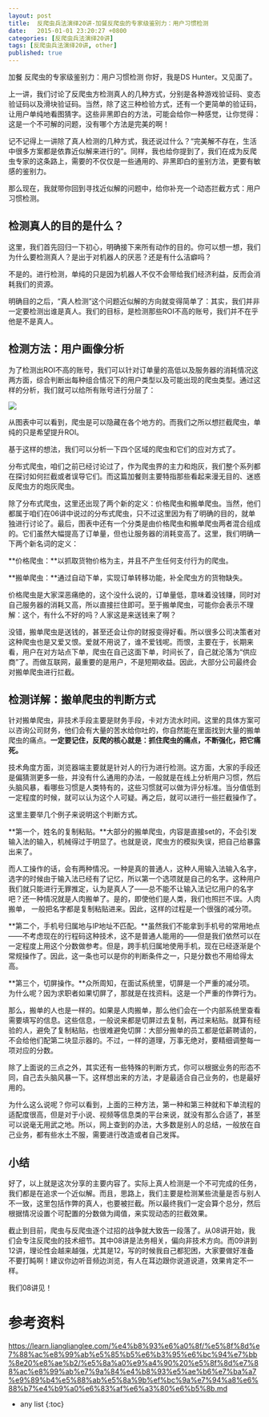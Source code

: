 ```yaml
---
layout: post
title:  反爬虫兵法演绎20讲-加餐反爬虫的专家级鉴别力：用户习惯检测
date:   2015-01-01 23:20:27 +0800
categories: [反爬虫兵法演绎20讲]
tags: [反爬虫兵法演绎20讲, other]
published: true
---
```




加餐 反爬虫的专家级鉴别力：用户习惯检测
你好，我是DS Hunter。又见面了。

上一讲，我们讨论了反爬虫方检测真人的几种方式，分别是各种游戏验证码、变态验证码以及滑块验证码。当然，除了这三种检验方式，还有一个更简单的验证码，让用户单纯地看图猜字。这些非黑即白的方法，可能会给你一种感觉，让你觉得：这是一个不可解的问题，没有哪个方法是完美的啊！

记不记得上一讲除了真人检测的几种方式，我还说过什么？“完美解不存在，生活中很多方案都是依靠近似解来进行的”。同样，我也给你提到了，我们在成为反爬虫专家的这条路上，需要的不仅仅是一些通用的、非黑即白的鉴别方法，更要有敏感的鉴别力。

那么现在，我就带你回到寻找近似解的问题中，给你补充一个动态拦截方式：用户习惯检测。

## 检测真人的目的是什么？

这里，我们首先回归一下初心，明确接下来所有动作的目的。你可以想一想，我们为什么要检测真人？是出于对机器人的厌恶？还是有什么洁癖吗？

不是的。进行检测，单纯的只是因为机器人不仅不会带给我们经济利益，反而会消耗我们的资源。

明确目的之后，“真人检测”这个问题近似解的方向就变得简单了：其实，我们并非一定要检测出谁是真人。我们的目标，是检测那些ROI不高的账号，我们并不在乎他是不是真人。

## 检测方法：用户画像分析

为了检测出ROI不高的账号，我们可以针对订单量的高低以及服务器的消耗情况这两方面，综合判断出每种组合情况下的用户类型以及可能出现的爬虫类型。通过这样的分析，我们就可以给所有账号进行分层了：

![](https://learn.lianglianglee.com/%e4%b8%93%e6%a0%8f/%e5%8f%8d%e7%88%ac%e8%99%ab%e5%85%b5%e6%b3%95%e6%bc%94%e7%bb%8e20%e8%ae%b2/assets/edc75bc9c48746e6b98eaa5fc5bff705.jpg)

从图表中可以看到，爬虫是可以隐藏在各个地方的。而我们之所以想拦截爬虫，单纯的只是希望提升ROI。

基于这样的想法，我们可以分析一下四个区域的爬虫和它们的应对方式了。

分布式爬虫，咱们之前已经讨论过了，作为爬虫界的主力和炮灰，我们整个系列都在探讨如何拦截或者误导它们。而这篇加餐则主要特指那些看起来漫无目的、迷惑反爬虫方的炮灰爬虫。

除了分布式爬虫，这里还出现了两个新的定义：价格爬虫和搬单爬虫。当然，他们都属于咱们在06讲中说过的分布式爬虫，只不过这里因为有了明确的目的，就单独进行讨论了。最后，图表中还有一个分类是由价格爬虫和搬单爬虫两者混合组成的。它们虽然大幅提高了订单量，但也让服务器的消耗变高了。这里，我们明确一下两个新名词的定义：

**价格爬虫：**以抓取货物价格为主，并且不产生任何支付行为的爬虫。

**搬单爬虫：**通过自动下单，实现订单转移功能，补全爬虫方的货物缺失。

价格爬虫是大家深恶痛绝的，这个没什么说的，订单量低，意味着没钱赚，同时对自己服务器的消耗又高，所以直接拦住即可。至于搬单爬虫，可能你会表示不理解：这个，有什么不好的吗？人家这是来送钱来了啊？

没错，搬单爬虫是送钱的，甚至还会让你的财报变得好看。所以很多公司决策者对这种爬虫也是又爱又恨。爱就不用说了，谁不爱钱呢。而恨，主要在于，长期来看，用户在对方站点下单，爬虫在自己这面下单，时间长了，自己就沦落为“供应商”了。而做互联网，最重要的是用户，不是短期收益。因此，大部分公司最终会对搬单爬虫进行拦截。

## 检测详解：搬单爬虫的判断方式

针对搬单爬虫，非技术手段主要是财务手段，卡对方流水时间。这里的具体方案可以咨询公司财务，他们会有大量的苦水给你吐的，你自然能在里面找到大量的搬单爬虫的痛点。**一定要记住，反爬的核心就是：抓住爬虫的痛点，不断强化，把它痛死。**

技术角度方面，浏览器端主要就是针对人的行为进行检测。这方面，大家的手段还是偏猜测更多一些，并没有什么通用的办法，一般就是在线上分析用户习惯，然后头脑风暴，看哪些习惯是人类特有的，这些习惯就可以做为评分标准。当分值低到一定程度的时候，就可以认为这个人可疑。再之后，就可以进行一些拦截操作了。

这里主要举几个例子来说明这个判断方式。

**第一个，姓名的复制粘贴。**大部分的搬单爬虫，内容是直接set的，不会引发输入法的输入，机械得过于明显了。也就是说，爬虫方的模拟失误，把自己给暴露出来了。

而人工操作的话，会有两种情况。一种是真的普通人，这种人用输入法输入名字，选字的时候由于输入法已经有了记忆，所以第一个选项就是自己的名字。这种用户我们就只能进行无罪推定，认为是真人了——总不能不让输入法记忆用户的名字吧？还一种情况就是人肉搬单了。是的，即使他们是人类，我们也照拦不误。人肉搬单， 一般把名字都是复制粘贴进来。因此，这样的过程是一个很强的减分项。

**第二个，手机号归属地与IP地址不匹配。**虽然我们不能拿到手机号的常用地点——不考虑现在的行程码这种技术，这不是普通人能用的——但是我们依然可以在一定程度上用这个分数做参考。但是，跨手机归属地使用手机，现在已经逐渐是个常规操作了。因此，这一条也可以是你的判断条件之一，只是分数也不用给得太高。

**第三个，切屏操作。**众所周知，在面试系统里，切屏是一个严重的减分项。为什么呢？因为求职者如果切屏了，那就是在找资料。这是一个严重的作弊行为。

那么，搬单的人也是一样的。如果是人肉搬单，那么他们会在一个内部系统里查看需要填写的信息。这些信息，一般说来都是切屏过去复制，再过来粘贴。就算有经验的人，避免了复制粘贴，也很难避免切屏：大部分搬单的员工都是低薪聘请的，不会给他们配第二块显示器的。不过，一样的道理，万事无绝对，要精细调整每一项对应的分数。

除了上面说的三点之外，其实还有一些特殊的判断方式，你可以根据业务的形态不同，自己去头脑风暴一下。这样想出来的方法，才是最适合自己业务的，也是最好用的。

为什么这么说呢？你可以看到，上面的三种方法，第一种和第三种就和下单流程的适配度很高，但是对于小说、视频等信息类的平台来说，就没有那么合适了，甚至可以说毫无用武之地。所以，网上查到的办法，大多数是别人的总结，一般放在自己业务，都有些水土不服，需要进行改造或者自己发挥。

## 小结

好了，以上就是这次分享的主要内容了。实际上真人检测是一个不可完成的任务，我们都是在追求一个近似解。而且，思路上，我们主要是检测某些流量是否与别人不一致，这里包括作弊的真人，也要被拦截。所以最终我们一定会算个总分，然后根据情况设置个可配置的分数做为阈值，来实现动态的拦截效果。

截止到目前，爬虫与反爬虫逐个过招的战争就大致告一段落了。从08讲开始，我们会专注反爬虫的技术细节。其中08讲是法务相关，偏向非技术方向。而09讲到12讲，理论性会越来越强，尤其是12，写的时候我自己都犯困，大家要做好准备不要打盹啊！建议你边听音频边浏览，有人在耳边跟你说道说道，效果肯定不一样。

我们08讲见！




# 参考资料

https://learn.lianglianglee.com/%e4%b8%93%e6%a0%8f/%e5%8f%8d%e7%88%ac%e8%99%ab%e5%85%b5%e6%b3%95%e6%bc%94%e7%bb%8e20%e8%ae%b2/%e5%8a%a0%e9%a4%90%20%e5%8f%8d%e7%88%ac%e8%99%ab%e7%9a%84%e4%b8%93%e5%ae%b6%e7%ba%a7%e9%89%b4%e5%88%ab%e5%8a%9b%ef%bc%9a%e7%94%a8%e6%88%b7%e4%b9%a0%e6%83%af%e6%a3%80%e6%b5%8b.md

* any list
{:toc}

